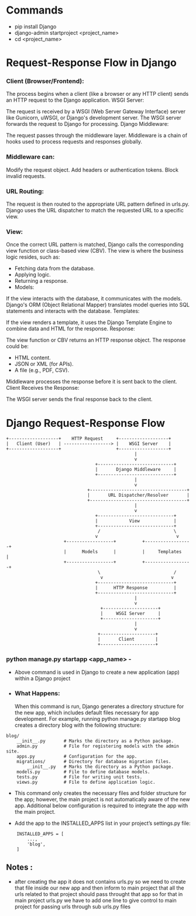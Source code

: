 # Commands

- pip install Django
- django-admin startproject <project_name>
- cd <project_name>


# Request-Response Flow in Django

### Client (Browser/Frontend):

The process begins when a client (like a browser or any HTTP client) sends an HTTP request to the Django application.
WSGI Server:

The request is received by a WSGI (Web Server Gateway Interface) server like Gunicorn, uWSGI, or Django's development server.
The WSGI server forwards the request to Django for processing.
Django Middleware:

The request passes through the middleware layer. Middleware is a chain of hooks used to process requests and responses globally.

### Middleware can:
Modify the request object.
Add headers or authentication tokens.
Block invalid requests.

### URL Routing:

The request is then routed to the appropriate URL pattern defined in urls.py.
Django uses the URL dispatcher to match the requested URL to a specific view.


### View:

Once the correct URL pattern is matched, Django calls the corresponding view function or class-based view (CBV).
The view is where the business logic resides, such as:
- Fetching data from the database.
- Applying logic.
- Returning a response.
- Models:

If the view interacts with the database, it communicates with the models. Django's ORM (Object Relational Mapper) translates model queries into SQL statements and interacts with the database.
Templates:

If the view renders a template, it uses the Django Template Engine to combine data and HTML for the response.
Response:

The view function or CBV returns an HTTP response object. The response could be:
- HTML content.
- JSON or XML (for APIs).
- A file (e.g., PDF, CSV).

Middleware processes the response before it is sent back to the client.
Client Receives the Response:

The WSGI server sends the final response back to the client.

# Django Request-Response Flow

```plaintext
+-------------------+    HTTP Request     +-------------------+
|   Client (User)   | ------------------> |    WSGI Server    |
+-------------------+                     +-------------------+
                                                 |
                                                 v
                                  +-----------------------------+
                                  |       Django Middleware     |
                                  +-----------------------------+
                                                 |
                                                 v
                               +-------------------------------------+
                               |       URL Dispatcher/Resolver       |
                               +-------------------------------------+
                                                 |
                                                 v
                                  +-----------------------------+
                                  |            View             |
                                  +-----------------------------+
                                   /                            \
                                  v                              v
                      +------------------+          +------------------+
                      |      Models      |          |     Templates    |
                      +------------------+          +------------------+
                                   \                            /
                                    v                          v
                                  +-----------------------------+
                                  |      HTTP Response          |
                                  +-----------------------------+
                                                 |
                                                 v
                                    +---------------------+
                                    |     WSGI Server     |
                                    +---------------------+
                                                 |
                                                 v
                                   +---------------------+
                                   |       Client        |
                                   +---------------------+

```

### python manage.py startapp <app_name> - 
- Above command is used in Django to create a new application (app) within a Django project 
- ### What Happens: 
  When this command is run, Django generates a directory structure for the new app, which includes default files necessary for app development. For example, running python manage.py startapp blog creates a directory blog with the following structure:

```plaintext
blog/
    __init__.py       # Marks the directory as a Python package.
    admin.py          # File for registering models with the admin site.
    apps.py           # Configuration for the app.
    migrations/       # Directory for database migration files.
        __init__.py   # Marks the directory as a Python package.
    models.py         # File to define database models.
    tests.py          # File for writing unit tests.
    views.py          # File to define application logic.
```
- This command only creates the necessary files and folder structure for the app; however, the main project is not automatically aware of the new app. Additional below configuration is required to integrate the app with the main project.

- Add the app to the INSTALLED_APPS list in your project’s settings.py file: 
```
    INSTALLED_APPS = [
        ...,
        'blog',
    ]

```

## Notes :
- after creating the app it does not contains urls.py so we need to create that file inside our new app and then inform to main project that all the urls related to that project should pass throught that app so for that in main project urls.py we have to add one line to give control to main project for passing urls through sub urls.py files







